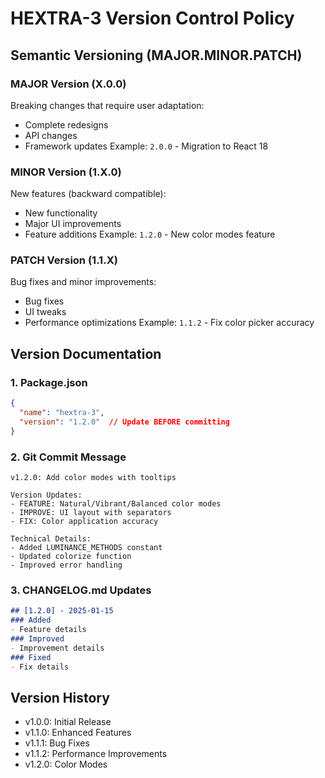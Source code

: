 # HEXTRA-3 Version Control Policy

## Semantic Versioning (MAJOR.MINOR.PATCH)

### MAJOR Version (X.0.0)
Breaking changes that require user adaptation:
- Complete redesigns
- API changes
- Framework updates
Example: `2.0.0` - Migration to React 18

### MINOR Version (1.X.0)
New features (backward compatible):
- New functionality
- Major UI improvements
- Feature additions
Example: `1.2.0` - New color modes feature

### PATCH Version (1.1.X)
Bug fixes and minor improvements:
- Bug fixes
- UI tweaks
- Performance optimizations
Example: `1.1.2` - Fix color picker accuracy

## Version Documentation

### 1. Package.json
```json
{
  "name": "hextra-3",
  "version": "1.2.0"  // Update BEFORE committing
}
```

### 2. Git Commit Message
```
v1.2.0: Add color modes with tooltips

Version Updates:
- FEATURE: Natural/Vibrant/Balanced color modes
- IMPROVE: UI layout with separators
- FIX: Color application accuracy

Technical Details:
- Added LUMINANCE_METHODS constant
- Updated colorize function
- Improved error handling
```

### 3. CHANGELOG.md Updates
```markdown
## [1.2.0] - 2025-01-15
### Added
- Feature details
### Improved
- Improvement details
### Fixed
- Fix details
```

## Version History
- v1.0.0: Initial Release
- v1.1.0: Enhanced Features
- v1.1.1: Bug Fixes
- v1.1.2: Performance Improvements
- v1.2.0: Color Modes

